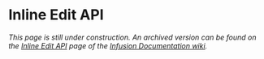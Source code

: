 # Inline Edit API #

_This page is still under construction. An archived version can be found on the [Inline Edit API](http://wiki.fluidproject.org/display/docs/Inline+Edit+API) page of the [Infusion Documentation wiki](http://wiki.fluidproject.org/display/docs/Infusion+Documentation)._
